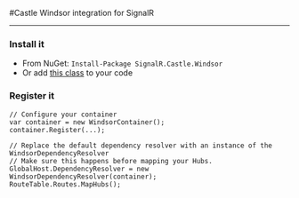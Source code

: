 #Castle Windsor integration for SignalR

---

### Install it
* From NuGet: `Install-Package SignalR.Castle.Windsor`
* Or add [this class](https://raw.github.com/stevenlauwers22/SignalR.Castle.Windsor/master/SignalR.Castle.Windsor/WindsorDependencyResolver.cs) to your code

### Register it

```
// Configure your container
var container = new WindsorContainer();
container.Register(...);

// Replace the default dependency resolver with an instance of the WindsorDependencyResolver
// Make sure this happens before mapping your Hubs.
GlobalHost.DependencyResolver = new WindsorDependencyResolver(container);
RouteTable.Routes.MapHubs(); 
```